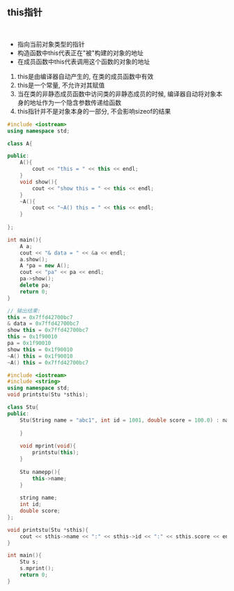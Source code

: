 
## this指针

<br>

* 指向当前对象类型的指针
* 构造函数中this代表正在"被"构建的对象的地址
* 在成员函数中this代表调用这个函数的对象的地址
1) this是由编译器自动产生的, 在类的成员函数中有效
2) this是一个常量, 不允许对其赋值
3) 当在类的非静态成员函数中访问类的非静态成员的时候, 编译器自动将对象本身的地址作为一个隐含参数传递给函数
4) this指针并不是对象本身的一部分, 不会影响sizeof的结果

```this.cpp
#include <iostream>
using namespace std;

class A{

public:
    A(){
        cout << "this = " << this << endl;
    }
    void show(){
        cout << "show this = " << this << endl;
    }
    ~A(){
        cout << "~A() this = " << this << endl;
    }
    
};

int main(){
    A a;
    cout << "& data = " << &a << endl;
    a.show();
    A *pa = new A();
    cout << "pa" << pa << endl;
    pa->show();
    delete pa;
    return 0;
}

// 输出结果:
this = 0x7ffd42700bc7
& data = 0x7ffd42700bc7
show this = 0x7ffd42700bc7
this = 0x1f90010
pa = 0x1f90010
show this = 0x1f90010
~A() this = 0x1f90010
~A() this = 0x7ffd42700bc7
```

```usethis.cpp
#include <iostream>
#include <string>
using namespace std;
void printstu(Stu *sthis);

class Stu{
public:
    Stu(String name = "abc1", int id = 1001, double score = 100.0) : name(name), id(id), score(score){
    
    }
    
    void mprint(void){
        printstu(this);
    }
    
    Stu namepp(){
        this->name;
    }
    
    string name;
    int id;
    double score;
};

void printstu(Stu *sthis){
    cout << sthis->name << ":" << sthis->id << ":" << sthis.score << endl;
}

int main(){
    Stu s;
    s.mprint();
    return 0;
}
```
